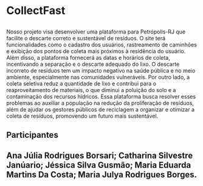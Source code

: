 # CollectFast

## 
Nosso projeto visa desenvolver uma plataforma para Petrópolis-RJ que facilite o descarte correto e sustentável de resíduos. O site terá funcionalidades como o cadastro dos usuários, rastreamento de caminhões e exibição dos pontos de coleta mais próximos à residência do usuário. Além disso, a plataforma fornecerá as datas e horários de coleta, incentivando a separação e o descarte adequado do lixo.
O descarte incorreto de resíduos tem um impacto negativo na saúde pública e no meio ambiente, especialmente nas comunidades vulneráveis. Por outro lado, a coleta seletiva reduz a quantidade de lixo e contribui para o reaproveitamento de materiais, o que diminui a poluição do solo e a contaminação dos recursos hídricos. 
Essa plataforma busca resolver esses problemas ao auxiliar a população na redução da proliferação de resíduos, além de ajudar os gestores públicos de reciclagem a organizar e otimizar a coleta de resíduos, promovendo um futuro mais sustentável.




## Participantes 
Ana Júlia Rodrigues Borsari;
Catharina Silvestre Janúario;
Jéssica Silva Gusmão;
Maria Eduarda Martins Da Costa;
Maria Julya Rodrigues Borges.
--
